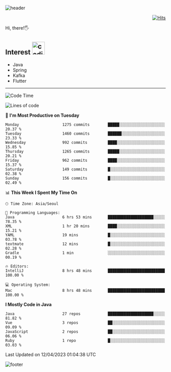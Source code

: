 ![header](https://capsule-render.vercel.app/api?type=soft&color=gradient&text=%20%20Jeff%20%20&fontAlign=30&fontSize=30&textBg=true&desc=Backend%20Developer&descAlign=60&descAlignY=50&&descSize=30)

<div align=right>
  
[![Hits](https://hits.seeyoufarm.com/api/count/incr/badge.svg?url=https%3A%2F%2Fgithub.com%2Fjeff-seyong)](https://hits.seeyoufarm.com)

</div>


Hi, there!🖐

## Interest <img src="https://media.giphy.com/media/bx3Cvt88j7PtM4SOaS/giphy.gif" alt="coding" width="40px" />

- Java
- Spring
- Kafka
- Flutter

---

<!--START_SECTION:waka-->
![Code Time](http://img.shields.io/badge/Code%20Time-411%20hrs%2043%20mins-blue)

![Lines of code](https://img.shields.io/badge/From%20Hello%20World%20I%27ve%20Written-672.3%20thousand%20lines%20of%20code-blue)

📅 **I'm Most Productive on Tuesday** 

```text
Monday                   1275 commits        █████░░░░░░░░░░░░░░░░░░░░   20.37 % 
Tuesday                  1460 commits        ██████░░░░░░░░░░░░░░░░░░░   23.33 % 
Wednesday                992 commits         ████░░░░░░░░░░░░░░░░░░░░░   15.85 % 
Thursday                 1265 commits        █████░░░░░░░░░░░░░░░░░░░░   20.21 % 
Friday                   962 commits         ████░░░░░░░░░░░░░░░░░░░░░   15.37 % 
Saturday                 149 commits         █░░░░░░░░░░░░░░░░░░░░░░░░   02.38 % 
Sunday                   156 commits         █░░░░░░░░░░░░░░░░░░░░░░░░   02.49 % 
```


📊 **This Week I Spent My Time On** 

```text
🕑︎ Time Zone: Asia/Seoul

💬 Programming Languages: 
Java                     6 hrs 53 mins       ████████████████████░░░░░   78.35 % 
XML                      1 hr 20 mins        ████░░░░░░░░░░░░░░░░░░░░░   15.21 % 
YAML                     19 mins             █░░░░░░░░░░░░░░░░░░░░░░░░   03.78 % 
textmate                 12 mins             █░░░░░░░░░░░░░░░░░░░░░░░░   02.28 % 
Gradle                   1 min               ░░░░░░░░░░░░░░░░░░░░░░░░░   00.19 % 

🔥 Editors: 
IntelliJ                 8 hrs 48 mins       █████████████████████████   100.00 % 

💻 Operating System: 
Mac                      8 hrs 48 mins       █████████████████████████   100.00 % 
```

**I Mostly Code in Java** 

```text
Java                     27 repos            ████████████████████░░░░░   81.82 % 
Vue                      3 repos             ██░░░░░░░░░░░░░░░░░░░░░░░   09.09 % 
JavaScript               2 repos             ██░░░░░░░░░░░░░░░░░░░░░░░   06.06 % 
Ruby                     1 repo              █░░░░░░░░░░░░░░░░░░░░░░░░   03.03 % 
```




 Last Updated on 12/04/2023 01:04:38 UTC
<!--END_SECTION:waka-->

<!--

<div align=center>
  
[![Gmail Badge](https://img.shields.io/badge/Gmail-d14836?style=flat&logo=Gmail&logoColor=white&link=mailto:sedragon.kim@gmail.com)](mailto:sedragon.kim@gmail.com) 

</div>

-->


![footer](https://capsule-render.vercel.app/api?type=waving&color=gradient&height=300&section=footer&animation=twinkling&reversal=true)
